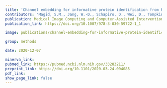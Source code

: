 ```yaml
---
title: 'Channel embedding for informative protein identification from highly multiplexed images.'
contributors: 'Magid, S.M., Jang, W.-D., Schapiro, D., Wei, D., Tompkin, J., Sorger, P.K., & Pfister, H. (2020).'
publication: Medical Image Computing and Computer-Assisted Intervention (MICCAI), 12265, 3–13.
publication_link: https://doi.org/10.1007/978-3-030-59722-1_1

image: publications/channel-embedding-for-informative-protein-identification-from-highly-multiplexed-images.PNG

group: methods

date: 2020-12-07

minerva_link:
pubmed_link: https://pubmed.ncbi.nlm.nih.gov/33283211/
preprint_link: https://doi.org/10.1101/2020.03.24.004085
pdf_link:
show_page_link: false
---
```


